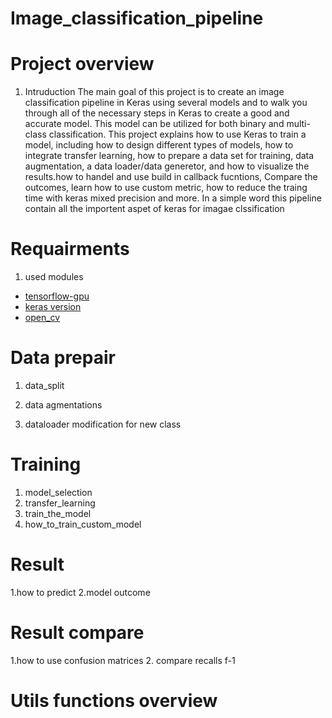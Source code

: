 # Image_classification_pipeline

# Project overview 
  1. Intruduction 
The main goal of this project is to create an image classification pipeline in Keras using several models and to walk you through all of the necessary steps in Keras to create a good and accurate model. This model can be utilized for both binary and multi-class classification. This project explains how to use Keras to train a model, including how to design different types of models, how to integrate transfer learning, how to prepare a data set for training, data augmentation, a data loader/data generetor, and how to visualize the results.how to handel and use build in callback fucntions, Compare the outcomes, learn how to use custom metric, how to reduce the traing time with keras mixed precision and more. In a simple word this pipeline contain all the importent aspet of keras for imagae clssification 


# Requairments 
 1. used modules 
  * [tensorflow-gpu](https://www.tensorflow.org/install/gpu)
  * [keras version](https://pypi.org/project/keras/)
  * [open_cv](https://pypi.org/project/opencv-python/)

# Data prepair 
  1. data_split
  
  
  2. data agmentations 
  3. dataloader modification for new class
# Training 
  1. model_selection 
  2. transfer_learning 
  3. train_the_model
  4. how_to_train_custom_model 
# Result 
  1.how to predict 
  2.model outcome 
  
# Result compare 
  1.how to use confusion matrices 
  2. compare recalls f-1 

# Utils functions overview 


